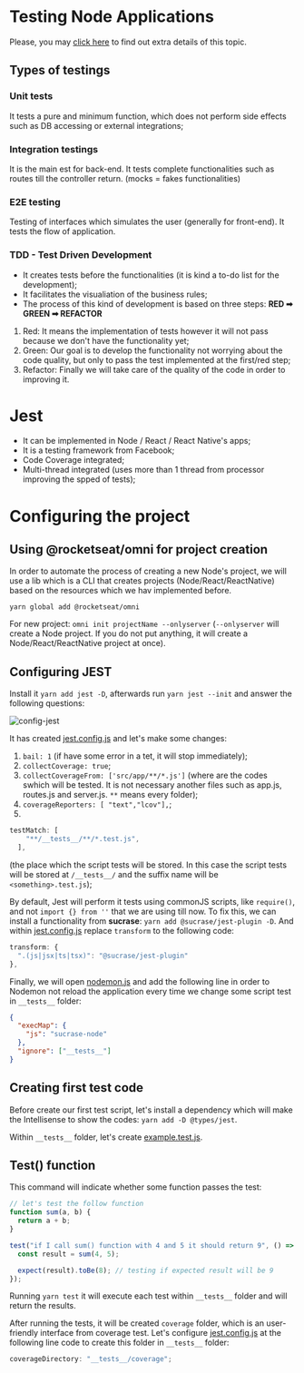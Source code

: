 # Testing Node Applications

Please, you may [click here](./tests.pdf) to find out extra details of this topic.

## Types of testings

### Unit tests

It tests a pure and minimum function, which does not perform side effects such as DB accessing or external integrations;

### Integration testings

It is the main est for back-end. It tests complete functionalities such as routes till the controller return.
(mocks = fakes functionalities)

### E2E testing

Testing of interfaces which simulates the user (generally for front-end). It tests the flow of application.

### TDD - Test Driven Development

- It creates tests before the functionalities (it is kind a to-do list for the development);
- It facilitates the visualiation of the business rules;
- The process of this kind of development is based on three steps: **RED ➡ GREEN ➡ REFACTOR**

1. Red: It means the implementation of tests however it will not pass because we don't have the functionality yet;
2. Green: Our goal is to develop the functionality not worrying about the code quality, but only to pass the test implemented at the first/red step;
3. Refactor: Finally we will take care of the quality of the code in order to improving it.

# Jest

- It can be implemented in Node / React / React Native's apps;
- It is a testing framework from Facebook;
- Code Coverage integrated;
- Multi-thread integrated (uses more than 1 thread from processor improving the spped of tests);

# Configuring the project

## Using @rocketseat/omni for project creation

In order to automate the process of creating a new Node's project, we will use a lib which is a CLI that creates projects (Node/React/ReactNative) based on the resources which we hav implemented before.

`yarn global add @rocketseat/omni`

For new project: `omni init projectName --onlyserver` (`--onlyserver` will create a Node project. If you do not put anything, it will create a Node/React/ReactNative project at once).

## Configuring JEST

Install it `yarn add jest -D`, afterwards run `yarn jest --init` and answer the following questions:

![config-jest](config-jest.png)

It has created [jest.config.js](./project/jest.config.js) and let's make some changes:

1. `bail: 1` (if have some error in a tet, it will stop immediately);
2. `collectCoverage: true`;
3. `collectCoverageFrom: ['src/app/**/*.js']` (where are the codes swhich will be tested. It is not necessary another files such as app.js, routes.js and server.js. `**` means every folder);
4. `coverageReporters: [ "text","lcov"],`;
5.

```javascript
testMatch: [
    "**/__tests__/**/*.test.js",
  ],
```

(the place which the script tests will be stored. In this case the script tests will be stored at `/__tests__/` and the suffix name will be `<something>.test.js`);

By default, Jest will perform it tests using commonJS scripts, like `require()`, and not `import {} from ''` that we are using till now. To fix this, we can install a functionality from **sucrase**: `yarn add @sucrase/jest-plugin -D`. And within [jest.config.js](./project/jest.config.js) replace `transform` to the following code:

```javascript
transform: {
  ".(js|jsx|ts|tsx)": "@sucrase/jest-plugin"
},
```

Finally, we will open [nodemon.js](./project/nodemon.js) and add the following line in order to Nodemon not reload the application every time we change some script test in `__tests__` folder:

```json
{
  "execMap": {
    "js": "sucrase-node"
  },
  "ignore": ["__tests__"]
}
```

## Creating first test code

Before create our first test script, let's install a dependency which will make the Intellisense to show the codes: `yarn add -D @types/jest`.

Within `__tests__` folder, let's create [example.test.js](./project/__tests__/example.test.js).

## Test() function

This command will indicate whether some function passes the test:

```javascript
// let's test the follow function
function sum(a, b) {
  return a + b;
}

test("if I call sum() function with 4 and 5 it should return 9", () => {
  const result = sum(4, 5);

  expect(result).toBe(8); // testing if expected result will be 9
});
```

Running `yarn test` it will execute each test within `__tests__` folder and will return the results.

After running the tests, it will be created `coverage` folder, which is an user-friendly interface from coverage test. Let's configure [jest.config.js](./project/jest.config.js) at the following line code to create this folder in `__tests__` folder:

```javascript
coverageDirectory: "__tests__/coverage";
```
